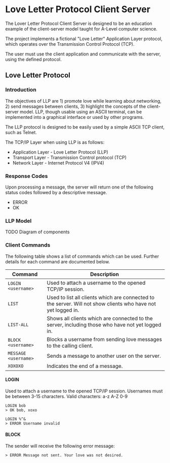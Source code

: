 # Love Letter Protocol Client Server

The Lover Letter Protocol Client Server is designed to be an education example of the client-server model taught for
A-Level computer science.

The project implements a fictional "Love Letter" Application Layer protocol, which operates over the Transmission Control Protocol (TCP).

The user must use the client application and communicate with the server, using the defined protocol.


## Love Letter Protocol
### Introduction
The objectives of LLP are 1) promote love while learning about networking, 2) send messages between clients, 3) highlight
the concepts of the client-server model. LLP, though usable using an ASCII terminal, can be implemented into a graphical
interface or used by other programs.

The LLP protocol is designed to be easily used by a simple ASCII TCP client, such as Telnet.

The TCP/IP Layer when using LLP is as follows:

- Application Layer - Love Letter Protocol (LLP)
- Transport Layer - Transmission Control protocol (TCP)
- Network Layer - Internet Protocol V4 (IPV4)

### Response Codes
Upon processing a message, the server will return one of the following status codes followed by a descriptive message.
- ERROR
- OK

### LLP Model

TODO Diagram of components

### Client Commands
The following table shows a list of commands which can be used. Further details for each command are documented below.

| Command | Description |
|---------|-------------|
|```LOGIN <username>``` | Used to attach a username to the opened TCP/IP session.|
|```LIST``` | Used to list all clients which are connected to the server. Will not show clients who have not yet logged in. |
|```LIST-ALL``` | Shows all clients which are connected to the server, including those who have not yet logged in. |
|```BLOCK <username>``` | Blocks a username from sending love messages to the calling client. |
|```MESSAGE <username>``` | Sends a message to another user on the server. |
|```XOXOXO``` | Indicates the end of a message. |


#### LOGIN
Used to attach a username to the opened TCP/IP session. 
Usernames must be between 3-15 characters. 
Valid characters: a-z A-Z 0-9

```
LOGIN bob
> OK bob, xoxo
```

```
LOGIN %^&
> ERROR Username invalid
```


#### BLOCK <username>
The sender will receive the following error message:
```
> ERROR Message not sent. Your love was not desired.
```
